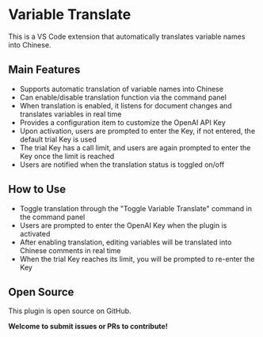 # Variable Translate

This is a VS Code extension that automatically translates variable names into Chinese.

## Main Features
- Supports automatic translation of variable names into Chinese
- Can enable/disable translation function via the command panel
- When translation is enabled, it listens for document changes and translates variables in real time
- Provides a configuration item to customize the OpenAI API Key
- Upon activation, users are prompted to enter the Key, if not entered, the default trial Key is used
- The trial Key has a call limit, and users are again prompted to enter the Key once the limit is reached
- Users are notified when the translation status is toggled on/off

## How to Use
- Toggle translation through the "Toggle Variable Translate" command in the command panel
- Users are prompted to enter the OpenAI Key when the plugin is activated
- After enabling translation, editing variables will be translated into Chinese comments in real time
- When the trial Key reaches its limit, you will be prompted to re-enter the Key

## Open Source
This plugin is open source on GitHub.

**Welcome to submit issues or PRs to contribute!**
